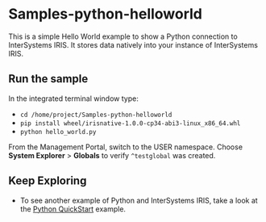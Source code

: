 # Samples-python-helloworld

This is a simple Hello World example to show a Python connection to InterSystems IRIS. 
It stores data natively into your instance of InterSystems IRIS. 


## Run the sample

In the integrated terminal window type: 

* `cd /home/project/Samples-python-helloworld`  
* `pip install wheel/irisnative-1.0.0-cp34-abi3-linux_x86_64.whl`
* `python hello_world.py`

From the Management Portal, switch to the USER namespace. Choose **System Explorer** > **Globals** to verify `^testglobal` was created. 

	
## Keep Exploring

* To see another example of Python and InterSystems IRIS, take a look at the [Python QuickStart](https://learning.intersystems.com/course/view.php?name=Python%20QS) example.

